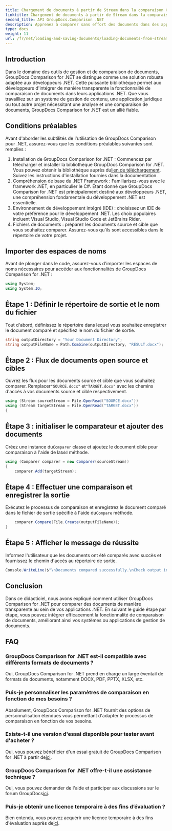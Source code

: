 ```yaml
---
title: Chargement de documents à partir de Stream dans la comparaison GroupDocs pour .NET
linktitle: Chargement de documents à partir de Stream dans la comparaison GroupDocs pour .NET
second_title: API GroupDocs.Comparison .NET
description: Apprenez à comparer sans effort des documents dans des applications .NET à l'aide de GroupDocs Comparison, une puissante bibliothèque .NET.
type: docs
weight: 11
url: /fr/net/loading-and-saving-documents/loading-documents-from-stream/
---
```

## Introduction
Dans le domaine des outils de gestion et de comparaison de documents, GroupDocs Comparison for .NET se distingue comme une solution robuste adaptée aux développeurs .NET. Cette puissante bibliothèque permet aux développeurs d'intégrer de manière transparente la fonctionnalité de comparaison de documents dans leurs applications .NET. Que vous travailliez sur un système de gestion de contenu, une application juridique ou tout autre projet nécessitant une analyse et une comparaison de documents, GroupDocs Comparison for .NET est un allié fiable.
## Conditions préalables
Avant d'aborder les subtilités de l'utilisation de GroupDocs Comparison pour .NET, assurez-vous que les conditions préalables suivantes sont remplies :
1.  Installation de GroupDocs Comparison for .NET : Commencez par télécharger et installer la bibliothèque GroupDocs Comparison for .NET. Vous pouvez obtenir la bibliothèque auprès du[lien de téléchargement](https://releases.groupdocs.com/comparison/net/). Suivez les instructions d'installation fournies dans la documentation.
2. Compréhension de base du .NET Framework : Familiarisez-vous avec le framework .NET, en particulier le C#. Étant donné que GroupDocs Comparison for .NET est principalement destiné aux développeurs .NET, une compréhension fondamentale du développement .NET est essentielle.
3. Environnement de développement intégré (IDE) : choisissez un IDE de votre préférence pour le développement .NET. Les choix populaires incluent Visual Studio, Visual Studio Code et JetBrains Rider.
4. Fichiers de documents : préparez les documents source et cible que vous souhaitez comparer. Assurez-vous qu’ils sont accessibles dans le répertoire de votre projet.

## Importer des espaces de noms
Avant de plonger dans le code, assurez-vous d'importer les espaces de noms nécessaires pour accéder aux fonctionnalités de GroupDocs Comparison for .NET :
```csharp
using System;
using System.IO;
```
## Étape 1 : Définir le répertoire de sortie et le nom du fichier
Tout d'abord, définissez le répertoire dans lequel vous souhaitez enregistrer le document comparé et spécifiez le nom du fichier de sortie.
```csharp
string outputDirectory = "Your Document Directory";
string outputFileName = Path.Combine(outputDirectory, "RESULT.docx");
```
## Étape 2 : Flux de documents open source et cibles
 Ouvrez les flux pour les documents source et cible que vous souhaitez comparer. Remplacer`"SOURCE.docx"` et`"TARGET.docx"` avec les chemins d'accès à vos documents source et cible respectivement.
```csharp
using (Stream sourceStream = File.OpenRead("SOURCE.docx"))
using (Stream targetStream = File.OpenRead("TARGET.docx"))
{
```
## Étape 3 : initialiser le comparateur et ajouter des documents
 Créez une instance du`Comparer` classe et ajoutez le document cible pour comparaison à l'aide de la`Add` méthode.
```csharp
using (Comparer comparer = new Comparer(sourceStream))
{
    comparer.Add(targetStream);
```
## Étape 4 : Effectuer une comparaison et enregistrer la sortie
 Exécutez le processus de comparaison et enregistrez le document comparé dans le fichier de sortie spécifié à l'aide du`Compare` méthode.
```csharp
    comparer.Compare(File.Create(outputFileName));
}
```
## Étape 5 : Afficher le message de réussite
Informez l'utilisateur que les documents ont été comparés avec succès et fournissez le chemin d'accès au répertoire de sortie.
```csharp
Console.WriteLine($"\nDocuments compared successfully.\nCheck output in {outputDirectory}.");
```

## Conclusion
Dans ce didacticiel, nous avons expliqué comment utiliser GroupDocs Comparison for .NET pour comparer des documents de manière transparente au sein de vos applications .NET. En suivant le guide étape par étape, vous pouvez intégrer efficacement la fonctionnalité de comparaison de documents, améliorant ainsi vos systèmes ou applications de gestion de documents.
## FAQ
### GroupDocs Comparison for .NET est-il compatible avec différents formats de documents ?
Oui, GroupDocs Comparison for .NET prend en charge un large éventail de formats de documents, notamment DOCX, PDF, PPTX, XLSX, etc.
### Puis-je personnaliser les paramètres de comparaison en fonction de mes besoins ?
Absolument, GroupDocs Comparison for .NET fournit des options de personnalisation étendues vous permettant d'adapter le processus de comparaison en fonction de vos besoins.
### Existe-t-il une version d'essai disponible pour tester avant d'acheter ?
 Oui, vous pouvez bénéficier d'un essai gratuit de GroupDocs Comparison for .NET à partir de[ici](https://releases.groupdocs.com/).
### GroupDocs Comparison for .NET offre-t-il une assistance technique ?
Oui, vous pouvez demander de l'aide et participer aux discussions sur le forum GroupDocs[ici](https://forum.groupdocs.com/c/comparison/12).
### Puis-je obtenir une licence temporaire à des fins d’évaluation ?
 Bien entendu, vous pouvez acquérir une licence temporaire à des fins d'évaluation auprès de[ici](https://purchase.groupdocs.com/temporary-license/).